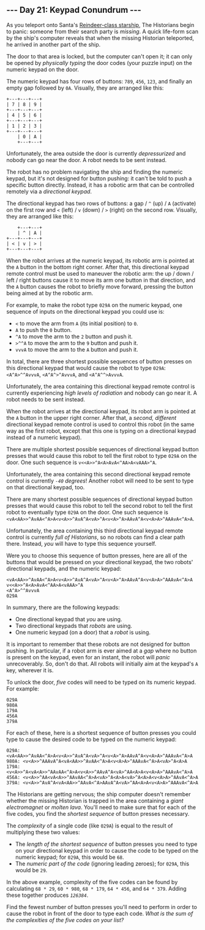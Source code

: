 <h2>--- Day 21: Keypad Conundrum ---</h2><p>As you teleport onto Santa's <a href="/2019/day/25">Reindeer-class starship</a>, The Historians begin to panic: someone from their search party is <em>missing</em>. A quick life-form scan by the ship's computer reveals that when the missing Historian teleported, he arrived in another part of the ship.</p>
<p>The door to that area is locked, but the computer can't open it; it can only be opened by <em>physically typing</em> the door codes (your puzzle input) on the numeric keypad on the door.</p>
<p>The numeric keypad has four rows of buttons: <code>789</code>, <code>456</code>, <code>123</code>, and finally an empty gap followed by <code>0A</code>. Visually, they are arranged like this:</p>
<pre><code>+---+---+---+
| 7 | 8 | 9 |
+---+---+---+
| 4 | 5 | 6 |
+---+---+---+
| 1 | 2 | 3 |
+---+---+---+
    | 0 | A |
    +---+---+
</code></pre>
<p>Unfortunately, the area outside the door is currently <em>depressurized</em> and nobody can go near the door. A robot needs to be sent instead.</p>
<p>The robot has no problem navigating the ship and finding the numeric keypad, but it's not designed for button pushing: it can't be told to push a specific button directly. Instead, it has a robotic arm that can be controlled remotely via a <em>directional keypad</em>.</p>
<p>The directional keypad has two rows of buttons: a gap / <code>^</code> (up) / <code>A</code> (activate) on the first row and <code>&lt;</code> (left) / <code>v</code> (down) / <code>&gt;</code> (right) on the second row. Visually, they are arranged like this:</p>
<pre><code>    +---+---+
    | ^ | A |
+---+---+---+
| &lt; | v | &gt; |
+---+---+---+
</code></pre>
<p>When the robot arrives at the numeric keypad, its robotic arm is pointed at the <code>A</code> button in the bottom right corner. After that, this directional keypad remote control must be used to maneuver the robotic arm: the up / down / left / right buttons cause it to move its arm one button in that direction, and the <code>A</code> button causes the robot to briefly move forward, pressing the button being aimed at by the robotic arm.</p>
<p>For example, to make the robot type <code>029A</code> on the numeric keypad, one sequence of inputs on the directional keypad you could use is:</p>
<ul>
<li><code>&lt;</code> to move the arm from <code>A</code> (its initial position) to <code>0</code>.</li>
<li><code>A</code> to push the <code>0</code> button.</li>
<li><code>^A</code> to move the arm to the <code>2</code> button and push it.</li>
<li><code>&gt;^^A</code> to move the arm to the <code>9</code> button and push it.</li>
<li><code>vvvA</code> to move the arm to the <code>A</code> button and push it.</li>
</ul>
<p>In total, there are three shortest possible sequences of button presses on this directional keypad that would cause the robot to type <code>029A</code>: <code>&lt;A^A&gt;^^AvvvA</code>, <code>&lt;A^A^&gt;^AvvvA</code>, and <code>&lt;A^A^^&gt;AvvvA</code>.</p>
<p>Unfortunately, the area containing this directional keypad remote control is currently experiencing <em>high levels of radiation</em> and nobody can go near it. A robot needs to be sent instead.</p>
<p>When the robot arrives at the directional keypad, its robot arm is pointed at the <code>A</code> button in the upper right corner. After that, a <em>second, different</em> directional keypad remote control is used to control this robot (in the same way as the first robot, except that this one is typing on a directional keypad instead of a numeric keypad).</p>
<p>There are multiple shortest possible sequences of directional keypad button presses that would cause this robot to tell the first robot to type <code>029A</code> on the door. One such sequence is <code>v&lt;&lt;A&gt;&gt;^A&lt;A&gt;AvA&lt;^AA&gt;A&lt;vAAA&gt;^A</code>.</p>
<p>Unfortunately, the area containing this second directional keypad remote control is currently <em><code>-40</code> degrees</em>! Another robot will need to be sent to type on that directional keypad, too.</p>
<p>There are many shortest possible sequences of directional keypad button presses that would cause this robot to tell the second robot to tell the first robot to eventually type <code>029A</code> on the door. One such sequence is <code>&lt;vA&lt;AA&gt;&gt;^AvAA&lt;^A&gt;A&lt;v&lt;A&gt;&gt;^AvA^A&lt;vA&gt;^A&lt;v&lt;A&gt;^A&gt;AAvA^A&lt;v&lt;A&gt;A&gt;^AAAvA&lt;^A&gt;A</code>.</p>
<p>Unfortunately, the area containing this third directional keypad remote control is currently <em>full of Historians</em>, so no robots can find a clear path there. Instead, <em>you</em> will have to type this sequence yourself.</p>
<p>Were you to choose this sequence of button presses, here are all of the buttons that would be pressed on your directional keypad, the two robots' directional keypads, and the numeric keypad:</p>
<pre><code>&lt;vA&lt;AA&gt;&gt;^AvAA&lt;^A&gt;A&lt;v&lt;A&gt;&gt;^AvA^A&lt;vA&gt;^A&lt;v&lt;A&gt;^A&gt;AAvA^A&lt;v&lt;A&gt;A&gt;^AAAvA&lt;^A&gt;A
v&lt;&lt;A&gt;&gt;^A&lt;A&gt;AvA&lt;^AA&gt;A&lt;vAAA&gt;^A
&lt;A^A&gt;^^AvvvA
029A
</code></pre>
<p>In summary, there are the following keypads:</p>
<ul>
<li>One directional keypad that <em>you</em> are using.</li>
<li>Two directional keypads that <em>robots</em> are using.</li>
<li>One numeric keypad (on a door) that a <em>robot</em> is using.</li>
</ul>
<p>It is important to remember that these robots are not designed for button pushing. In particular, if a robot arm is ever aimed at a <em>gap</em> where no button is present on the keypad, even for an instant, the robot will <em>panic</em> unrecoverably. So, don't do that. All robots will initially aim at the keypad's <code>A</code> key, wherever it is.</p>
<p>To unlock the door, <em>five</em> codes will need to be typed on its numeric keypad. For example:</p>
<pre><code>029A
980A
179A
456A
379A
</code></pre>
<p>For each of these, here is a shortest sequence of button presses you could type to cause the desired code to be typed on the numeric keypad:</p>
<pre><code>029A: &lt;vA&lt;AA&gt;&gt;^AvAA&lt;^A&gt;A&lt;v&lt;A&gt;&gt;^AvA^A&lt;vA&gt;^A&lt;v&lt;A&gt;^A&gt;AAvA^A&lt;v&lt;A&gt;A&gt;^AAAvA&lt;^A&gt;A
980A: &lt;v&lt;A&gt;&gt;^AAAvA^A&lt;vA&lt;AA&gt;&gt;^AvAA&lt;^A&gt;A&lt;v&lt;A&gt;A&gt;^AAAvA&lt;^A&gt;A&lt;vA&gt;^A&lt;A&gt;A
179A: &lt;v&lt;A&gt;&gt;^A&lt;vA&lt;A&gt;&gt;^AAvAA&lt;^A&gt;A&lt;v&lt;A&gt;&gt;^AAvA^A&lt;vA&gt;^AA&lt;A&gt;A&lt;v&lt;A&gt;A&gt;^AAAvA&lt;^A&gt;A
456A: &lt;v&lt;A&gt;&gt;^AA&lt;vA&lt;A&gt;&gt;^AAvAA&lt;^A&gt;A&lt;vA&gt;^A&lt;A&gt;A&lt;vA&gt;^A&lt;A&gt;A&lt;v&lt;A&gt;A&gt;^AAvA&lt;^A&gt;A
379A: &lt;v&lt;A&gt;&gt;^AvA^A&lt;vA&lt;AA&gt;&gt;^AAvA&lt;^A&gt;AAvA^A&lt;vA&gt;^AA&lt;A&gt;A&lt;v&lt;A&gt;A&gt;^AAAvA&lt;^A&gt;A
</code></pre>
<p>The Historians are getting nervous; the ship computer doesn't remember whether the missing Historian is trapped in the area containing a <em>giant electromagnet</em> or <em>molten lava</em>. You'll need to make sure that for each of the five codes, you find the <em>shortest sequence</em> of button presses necessary.</p>
<p>The <em>complexity</em> of a single code (like <code>029A</code>) is equal to the result of multiplying these two values:</p>
<ul>
<li>The <em>length of the shortest sequence</em> of button presses you need to type on your directional keypad in order to cause the code to be typed on the numeric keypad; for <code>029A</code>, this would be <code>68</code>.</li>
<li>The <em>numeric part of the code</em> (ignoring leading zeroes); for <code>029A</code>, this would be <code>29</code>.</li>
</ul>
<p>In the above example, complexity of the five codes can be found by calculating <code>68 * 29</code>, <code>60 * 980</code>, <code>68 * 179</code>, <code>64 * 456</code>, and <code>64 * 379</code>. Adding these together produces <code><em>126384</em></code>.</p>
<p>Find the fewest number of button presses you'll need to perform in order to cause the robot in front of the door to type each code. <em>What is the sum of the complexities of the five codes on your list?</em></p>
